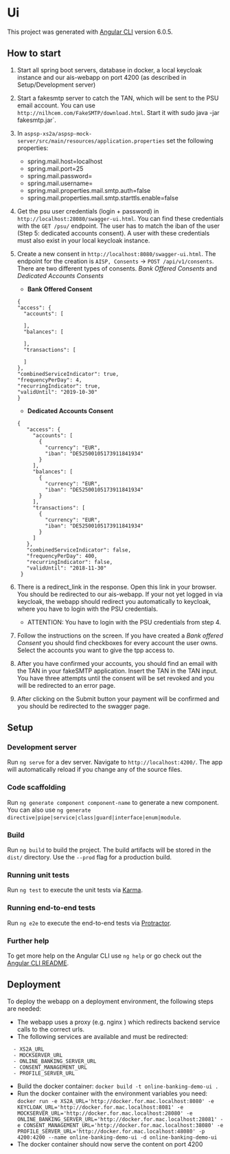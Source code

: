# Ui

This project was generated with [Angular CLI](https://github.com/angular/angular-cli) version 6.0.5.

## How to start
1. Start all spring boot servers, database in docker, a local keycloak instance and our ais-webapp on port 4200 (as described in Setup/Development server)
2. Start a fakesmtp server to catch the TAN, which will be sent to the PSU email account. You can use `http://nilhcem.com/FakeSMTP/download.html`. Start it with sudo java -jar fakesmtp.jar`.
3. In `aspsp-xs2a/aspsp-mock-server/src/main/resources/application.properties` set the following properties:
    - spring.mail.host=localhost
    - spring.mail.port=25
    - spring.mail.password=
    - spring.mail.username=
    - spring.mail.properties.mail.smtp.auth=false
    - spring.mail.properties.mail.smtp.starttls.enable=false
4. Get the psu user credentials (login + password) in `http://localhost:28080/swagger-ui.html`. You can find these credentials with the `GET /psu/` endpoint. The user has to match the iban of the user (Step 5: dedicated accounts consent). A user with these credentials must also exist in your local keycloak instance.
5. Create a new consent in `http://localhost:8080/swagger-ui.html`. The endpoint for the creation is `AISP, Consents` -> `POST /api/v1/consents`. There are two different types of consents. *Bank Offered Consents* and *Dedicated Accounts Consents*
    - **Bank Offered Consent**
    ```
    {
    "access": {
      "accounts": [
    
      ],
      "balances": [
    
      ],
      "transactions": [
    
      ]
    },
    "combinedServiceIndicator": true,
    "frequencyPerDay": 4,
    "recurringIndicator": true,
    "validUntil": "2019-10-30"
    }
    ```
   - **Dedicated Accounts Consent**
   ```
   {
      "access": {
        "accounts": [
          {
            "currency": "EUR",
            "iban": "DE52500105173911841934"
          }
        ],
        "balances": [
          {
            "currency": "EUR",
            "iban": "DE52500105173911841934"
          }
        ],
        "transactions": [
          {
            "currency": "EUR",
            "iban": "DE52500105173911841934"
          }
        ]
      },
      "combinedServiceIndicator": false,
      "frequencyPerDay": 400,
      "recurringIndicator": false,
      "validUntil": "2018-11-30"
    }
   ```

6. There is a redirect_link in the response. Open this link in your browser. You should be redirected to our ais-webapp. If your not yet logged in via keycloak, the webapp should redirect you automatically to keycloak, where you have to login with the PSU credentials.
    - ATTENTION: You have to login with the PSU credentials from step 4. 
7. Follow the instructions on the screen. If you have created a *Bank offered Consent* you should find checkboxes for every account the user owns. Select the accounts you want to give the tpp access to.
8. After you have confirmed your accounts, you should find an email with the TAN in your fakeSMTP application. Insert the TAN in the TAN input. You have three attempts until the consent will be set revoked and you will be redirected to an error page.
9. After clicking on the Submit button your payment will be confirmed and you should be redirected to the swagger page.
    

## Setup

### Development server

Run `ng serve` for a dev server. Navigate to `http://localhost:4200/`. The app will automatically reload if you change any of the source files.

### Code scaffolding

Run `ng generate component component-name` to generate a new component. You can also use `ng generate directive|pipe|service|class|guard|interface|enum|module`.

### Build

Run `ng build` to build the project. The build artifacts will be stored in the `dist/` directory. Use the `--prod` flag for a production build.

### Running unit tests

Run `ng test` to execute the unit tests via [Karma](https://karma-runner.github.io).

### Running end-to-end tests

Run `ng e2e` to execute the end-to-end tests via [Protractor](http://www.protractortest.org/).

### Further help

To get more help on the Angular CLI use `ng help` or go check out the [Angular CLI README](https://github.com/angular/angular-cli/blob/master/README.md).

## Deployment
To deploy the webapp on a deployment environment, the following steps are needed:
- The webapp uses a proxy (e.g. nginx ) which redirects backend service calls to the correct urls.
- The following services are available and must be redirected: 
``` 
  - XS2A_URL
  - MOCKSERVER_URL
  - ONLINE_BANKING_SERVER_URL
  - CONSENT_MANAGEMENT_URL
  - PROFILE_SERVER_URL
  ```
- Build the docker container: `docker build -t online-banking-demo-ui .`
- Run the docker container with the environment variables you need: 
`docker run -e XS2A_URL='http://docker.for.mac.localhost:8080' -e KEYCLOAK_URL='http://docker.for.mac.localhost:8081' -e MOCKSERVER_URL='http://docker.for.mac.localhost:28080' -e ONLINE_BANKING_SERVER_URL='http://docker.for.mac.localhost:28081' -e CONSENT_MANAGEMENT_URL='http://docker.for.mac.localhost:38080' -e PROFILE_SERVER_URL='http://docker.for.mac.localhost:48080' -p 4200:4200 --name online-banking-demo-ui -d online-banking-demo-ui`
- The docker container should now serve the content on port 4200
